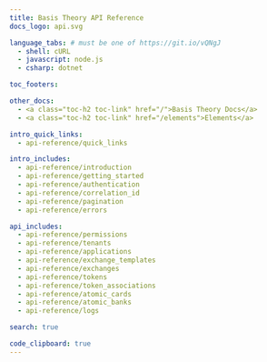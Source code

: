```yaml
---
title: Basis Theory API Reference
docs_logo: api.svg

language_tabs: # must be one of https://git.io/vQNgJ
  - shell: cURL
  - javascript: node.js
  - csharp: dotnet

toc_footers:

other_docs:
  - <a class="toc-h2 toc-link" href="/">Basis Theory Docs</a>
  - <a class="toc-h2 toc-link" href="/elements">Elements</a>

intro_quick_links:
  - api-reference/quick_links

intro_includes:
  - api-reference/introduction
  - api-reference/getting_started
  - api-reference/authentication
  - api-reference/correlation_id
  - api-reference/pagination
  - api-reference/errors

api_includes:
  - api-reference/permissions
  - api-reference/tenants
  - api-reference/applications
  - api-reference/exchange_templates
  - api-reference/exchanges
  - api-reference/tokens
  - api-reference/token_associations
  - api-reference/atomic_cards
  - api-reference/atomic_banks
  - api-reference/logs

search: true

code_clipboard: true
---
```


